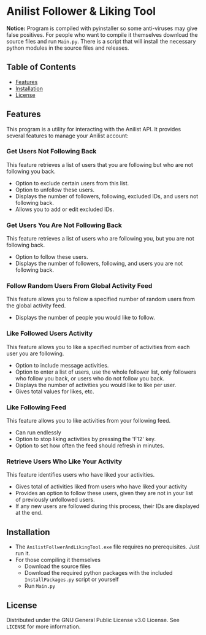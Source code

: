 # Anilist Follower & Liking Tool

**Notice:** Program is compiled with pyinstaller so some anti-viruses may give false positives. For people who want to compile it themselves download the source files and run `Main.py`. There is a script that will install the necessary python modules in the source files and releases.

## Table of Contents

- [Features](#features)
- [Installation](#installation)
- [License](#license)

## Features

This program is a utility for interacting with the Anilist API. It provides several features to manage your Anilist account:

### Get Users Not Following Back

This feature retrieves a list of users that you are following but who are not following you back.

- Option to exclude certain users from this list.
- Option to unfollow these users.
- Displays the number of followers, following, excluded IDs, and users not following back.
- Allows you to add or edit excluded IDs.

### Get Users You Are Not Following Back

This feature retrieves a list of users who are following you, but you are not following back.

- Option to follow these users.
- Displays the number of followers, following, and users you are not following back.

### Follow Random Users From Global Activity Feed

This feature allows you to follow a specified number of random users from the global activity feed.

- Displays the number of people you would like to follow.

### Like Followed Users Activity

This feature allows you to like a specified number of activities from each user you are following.

- Option to include message activities.
- Option to enter a list of users, use the whole follower list, only followers who follow you back, or users who do not follow you back.
- Displays the number of activities you would like to like per user.
- Gives total values for likes, etc.

### Like Following Feed

This feature allows you to like activities from your following feed.

- Can run endlessly
- Option to stop liking activities by pressing the 'F12' key.
- Option to set how often the feed should refresh in minutes.

### Retrieve Users Who Like Your Activity

This feature identifies users who have liked your activities.

- Gives total of activities liked from users who have liked your activity
- Provides an option to follow these users, given they are not in your list of previously unfollowed users.
- If any new users are followed during this process, their IDs are displayed at the end.

## Installation

- The `AnilistFollwerAndLikingTool.exe` file requires no prerequisites. Just run it.
- For those compiling it themselves
  - Download the source files
  - Download the required python packages with the included `InstallPackages.py` script or yourself
  - Run `Main.py`

## License

Distributed under the GNU General Public License v3.0 License. See `LICENSE` for more information.
